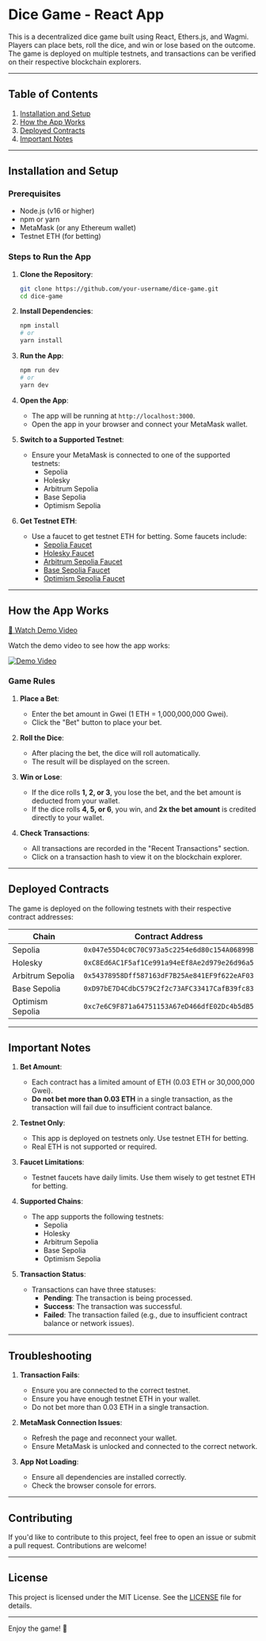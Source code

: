 # Dice Game - React App

This is a decentralized dice game built using React, Ethers.js, and Wagmi. Players can place bets, roll the dice, and win or lose based on the outcome. The game is deployed on multiple testnets, and transactions can be verified on their respective blockchain explorers.

---

## Table of Contents
1. [Installation and Setup](#installation-and-setup)
2. [How the App Works](#how-the-app-works)
3. [Deployed Contracts](#deployed-contracts)
4. [Important Notes](#important-notes)

---

## Installation and Setup

### Prerequisites
- Node.js (v16 or higher)
- npm or yarn
- MetaMask (or any Ethereum wallet)
- Testnet ETH (for betting)

### Steps to Run the App

1. **Clone the Repository**:
   ```bash
   git clone https://github.com/your-username/dice-game.git
   cd dice-game
   ```

2. **Install Dependencies**:
   ```bash
   npm install
   # or
   yarn install
   ```

3. **Run the App**:
   ```bash
   npm run dev
   # or
   yarn dev
   ```

4. **Open the App**:
   - The app will be running at `http://localhost:3000`.
   - Open the app in your browser and connect your MetaMask wallet.

5. **Switch to a Supported Testnet**:
   - Ensure your MetaMask is connected to one of the supported testnets:
     - Sepolia
     - Holesky
     - Arbitrum Sepolia
     - Base Sepolia
     - Optimism Sepolia

6. **Get Testnet ETH**:
   - Use a faucet to get testnet ETH for betting. Some faucets include:
     - [Sepolia Faucet](https://sepoliafaucet.com/)
     - [Holesky Faucet](https://holesky-faucet.pk910.de/)
     - [Arbitrum Sepolia Faucet](https://faucet.quicknode.com/arbitrum/sepolia)
     - [Base Sepolia Faucet](https://faucet.quicknode.com/base/sepolia)
     - [Optimism Sepolia Faucet](https://faucet.quicknode.com/optimism/sepolia)

---

## How the App Works

[🎥 Watch Demo Video](./resources/demo.mp4)

Watch the demo video to see how the app works:

[![Demo Video](https://img.youtube.com/vi/gKonuaEI8po/0.jpg)](https://www.youtube.com/watch?v=gKonuaEI8po)

### Game Rules
1. **Place a Bet**:
   - Enter the bet amount in Gwei (1 ETH = 1,000,000,000 Gwei).
   - Click the "Bet" button to place your bet.

2. **Roll the Dice**:
   - After placing the bet, the dice will roll automatically.
   - The result will be displayed on the screen.

3. **Win or Lose**:
   - If the dice rolls **1, 2, or 3**, you lose the bet, and the bet amount is deducted from your wallet.
   - If the dice rolls **4, 5, or 6**, you win, and **2x the bet amount** is credited directly to your wallet.

4. **Check Transactions**:
   - All transactions are recorded in the "Recent Transactions" section.
   - Click on a transaction hash to view it on the blockchain explorer.

---

## Deployed Contracts

The game is deployed on the following testnets with their respective contract addresses:

| Chain             | Contract Address                           |
|-------------------|--------------------------------------------|
| Sepolia           | `0x047e55D4c0C70C973a5c2254e6d80c154A06899B` |
| Holesky           | `0xC8Ed6AC1F5af1Ce991a94eEf8Ae2d979e26d96a5` |
| Arbitrum Sepolia  | `0x54378958Dff587163dF7B25Ae841EF9f622eAF03` |
| Base Sepolia      | `0xD97bE7D4CdbC579C2f2c73AFC33417CafB39fc83` |
| Optimism Sepolia  | `0xc7e6C9F871a64751153A67eD466dfE02Dc4b5dB5` |

---

## Important Notes

1. **Bet Amount**:
   - Each contract has a limited amount of ETH (0.03 ETH or 30,000,000 Gwei).
   - **Do not bet more than 0.03 ETH** in a single transaction, as the transaction will fail due to insufficient contract balance.

2. **Testnet Only**:
   - This app is deployed on testnets only. Use testnet ETH for betting.
   - Real ETH is not supported or required.

3. **Faucet Limitations**:
   - Testnet faucets have daily limits. Use them wisely to get testnet ETH for betting.

4. **Supported Chains**:
   - The app supports the following testnets:
     - Sepolia
     - Holesky
     - Arbitrum Sepolia
     - Base Sepolia
     - Optimism Sepolia

5. **Transaction Status**:
   - Transactions can have three statuses:
     - **Pending**: The transaction is being processed.
     - **Success**: The transaction was successful.
     - **Failed**: The transaction failed (e.g., due to insufficient contract balance or network issues).

---

## Troubleshooting

1. **Transaction Fails**:
   - Ensure you are connected to the correct testnet.
   - Ensure you have enough testnet ETH in your wallet.
   - Do not bet more than 0.03 ETH in a single transaction.

2. **MetaMask Connection Issues**:
   - Refresh the page and reconnect your wallet.
   - Ensure MetaMask is unlocked and connected to the correct network.

3. **App Not Loading**:
   - Ensure all dependencies are installed correctly.
   - Check the browser console for errors.

---

## Contributing

If you'd like to contribute to this project, feel free to open an issue or submit a pull request. Contributions are welcome!

---

## License

This project is licensed under the MIT License. See the [LICENSE](LICENSE) file for details.

---

Enjoy the game! 🎲